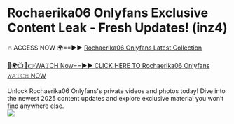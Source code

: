 # Rochaerika06 Onlyfans Exclusive Content Leak - Fresh Updates! (inz4)

🔥 ACCESS NOW 🌍==►► <a href="https://tinyurl.com/kvy9nzfs" rel="nofollow">Rochaerika06 Onlyfans Latest Collection</a>
<br><br>
[🔴🌍📺📱👉WA𝚃CH Now==►► CLICK HERE TO Rochaerika06 Onlyfans 𝚆𝙰𝚃𝙲𝙷 NOW](https://tinyurl.com/kvy9nzfs)
<br><br>
Unlock Rochaerika06 Onlyfans's private videos and photos today! Dive into the newest 2025 content updates and explore exclusive material you won’t find anywhere else.
<br>
<a href="https://tinyurl.com/kvy9nzfs" rel="nofollow" data-target="animated-image.originalLink"><img src="https://camo.githubusercontent.com/8a4f000d20f83aca3bf7ec5f350d767afa0574a8a352519fd8cfa583a6f93a33/68747470733a2f2f692e696d6775722e636f6d2f644a486b345a712e676966" data-canonical-src="https://i.imgur.com/dJHk4Zq.gif" style="max-width: 100%; display: inline-block;" data-target="animated-image.originalImage"></a>
<br>
